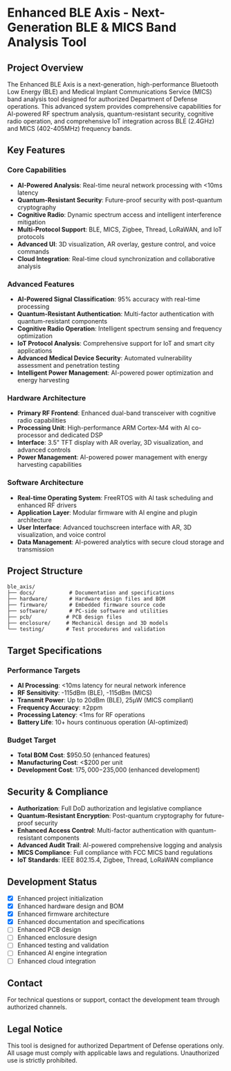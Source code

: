# Enhanced BLE Axis - Next-Generation BLE & MICS Band Analysis Tool

## Project Overview
The Enhanced BLE Axis is a next-generation, high-performance Bluetooth Low Energy (BLE) and Medical Implant Communications Service (MICS) band analysis tool designed for authorized Department of Defense operations. This advanced system provides comprehensive capabilities for AI-powered RF spectrum analysis, quantum-resistant security, cognitive radio operation, and comprehensive IoT integration across BLE (2.4GHz) and MICS (402-405MHz) frequency bands.

## Key Features

### Core Capabilities
- **AI-Powered Analysis**: Real-time neural network processing with <10ms latency
- **Quantum-Resistant Security**: Future-proof security with post-quantum cryptography
- **Cognitive Radio**: Dynamic spectrum access and intelligent interference mitigation
- **Multi-Protocol Support**: BLE, MICS, Zigbee, Thread, LoRaWAN, and IoT protocols
- **Advanced UI**: 3D visualization, AR overlay, gesture control, and voice commands
- **Cloud Integration**: Real-time cloud synchronization and collaborative analysis

### Advanced Features
- **AI-Powered Signal Classification**: 95% accuracy with real-time processing
- **Quantum-Resistant Authentication**: Multi-factor authentication with quantum-resistant components
- **Cognitive Radio Operation**: Intelligent spectrum sensing and frequency optimization
- **IoT Protocol Analysis**: Comprehensive support for IoT and smart city applications
- **Advanced Medical Device Security**: Automated vulnerability assessment and penetration testing
- **Intelligent Power Management**: AI-powered power optimization and energy harvesting

### Hardware Architecture
- **Primary RF Frontend**: Enhanced dual-band transceiver with cognitive radio capabilities
- **Processing Unit**: High-performance ARM Cortex-M4 with AI co-processor and dedicated DSP
- **Interface**: 3.5" TFT display with AR overlay, 3D visualization, and advanced controls
- **Power Management**: AI-powered power management with energy harvesting capabilities

### Software Architecture
- **Real-time Operating System**: FreeRTOS with AI task scheduling and enhanced RF drivers
- **Application Layer**: Modular firmware with AI engine and plugin architecture
- **User Interface**: Advanced touchscreen interface with AR, 3D visualization, and voice control
- **Data Management**: AI-powered analytics with secure cloud storage and transmission

## Project Structure
```
ble_axis/
├── docs/           # Documentation and specifications
├── hardware/       # Hardware design files and BOM
├── firmware/       # Embedded firmware source code
├── software/       # PC-side software and utilities
├── pcb/           # PCB design files
├── enclosure/     # Mechanical design and 3D models
└── testing/       # Test procedures and validation
```

## Target Specifications

### Performance Targets
- **AI Processing**: <10ms latency for neural network inference
- **RF Sensitivity**: -115dBm (BLE), -115dBm (MICS)
- **Transmit Power**: Up to 20dBm (BLE), 25μW (MICS compliant)
- **Frequency Accuracy**: ±2ppm
- **Processing Latency**: <1ms for RF operations
- **Battery Life**: 10+ hours continuous operation (AI-optimized)

### Budget Target
- **Total BOM Cost**: $950.50 (enhanced features)
- **Manufacturing Cost**: <$200 per unit
- **Development Cost**: $175,000-$235,000 (enhanced development)

## Security & Compliance
- **Authorization**: Full DoD authorization and legislative compliance
- **Quantum-Resistant Encryption**: Post-quantum cryptography for future-proof security
- **Enhanced Access Control**: Multi-factor authentication with quantum-resistant components
- **Advanced Audit Trail**: AI-powered comprehensive logging and analysis
- **MICS Compliance**: Full compliance with FCC MICS band regulations
- **IoT Standards**: IEEE 802.15.4, Zigbee, Thread, LoRaWAN compliance

## Development Status
- [x] Enhanced project initialization
- [x] Enhanced hardware design and BOM
- [x] Enhanced firmware architecture
- [x] Enhanced documentation and specifications
- [ ] Enhanced PCB design
- [ ] Enhanced enclosure design
- [ ] Enhanced testing and validation
- [ ] Enhanced AI engine integration
- [ ] Enhanced cloud integration

## Contact
For technical questions or support, contact the development team through authorized channels.

## Legal Notice
This tool is designed for authorized Department of Defense operations only. All usage must comply with applicable laws and regulations. Unauthorized use is strictly prohibited.